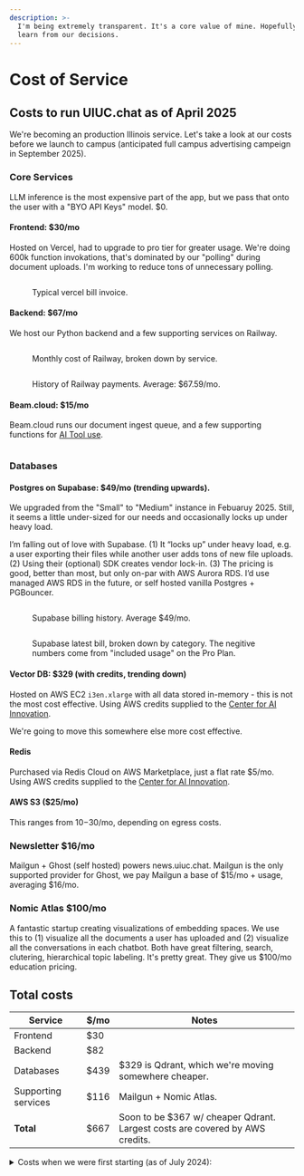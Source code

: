 ```yaml
---
description: >-
  I'm being extremely transparent. It's a core value of mine. Hopefully you can
  learn from our decisions.
---
```


# Cost of Service

## Costs to run UIUC.chat as of April 2025

We're becoming an production Illinois service. Let's take a look at our costs before we launch to campus (anticipated full campus advertising campeign in September 2025).&#x20;

### Core Services

LLM inference is the most expensive part of the app, but we pass that onto the user with a "BYO API Keys" model. $0.&#x20;

#### Frontend: $30/mo

Hosted on Vercel, had to upgrade to pro tier for greater usage. We're doing 600k function invokations, that's dominated by our "polling" during document uploads. I'm working to reduce tons of unnecessary polling.

<figure><img src="../.gitbook/assets/CleanShot 2025-04-07 at 12.29.58.png" alt=""><figcaption><p>Typical vercel bill invoice.</p></figcaption></figure>

#### Backend: $67/mo

We host our Python backend and a few supporting services on Railway.&#x20;

<figure><img src="../.gitbook/assets/CleanShot 2025-04-07 at 12.35.03.png" alt=""><figcaption><p>Monthly cost of Railway, broken down by service.</p></figcaption></figure>

<figure><img src="../.gitbook/assets/CleanShot 2025-04-07 at 12.35.43 (1).png" alt=""><figcaption><p>History of Railway payments. Average: $67.59/mo.</p></figcaption></figure>



#### Beam.cloud: $15/mo

Beam.cloud runs our document ingest queue, and a few supporting functions for [AI Tool use](../features/tool-use-in-conversation.md#tools-demo).&#x20;

<figure><img src="../.gitbook/assets/CleanShot 2025-04-07 at 13.01.06.png" alt=""><figcaption></figcaption></figure>



### Databases

#### Postgres on Supabase: $49/mo (trending upwards).

We upgraded from the "Small" to "Medium" instance in Febuaruy 2025. Still, it seems a little under-sized for our needs and occasionally locks up under heavy load.

I’m falling out of love with Supabase. (1) It “locks up” under heavy load, e.g. a user exporting their files while another user adds tons of new file uploads. (2) Using their (optional) SDK creates vendor lock-in. (3) The pricing is good, better than most, but only on-par with AWS Aurora RDS. I’d use managed AWS RDS in the future, or self hosted vanilla Postgres + PGBouncer.&#x20;

<figure><img src="../.gitbook/assets/CleanShot 2025-04-07 at 12.37.57.png" alt=""><figcaption><p>Supabase billing history. Average $49/mo.</p></figcaption></figure>

<figure><img src="../.gitbook/assets/CleanShot 2025-04-07 at 12.41.25.png" alt=""><figcaption><p>Supabase latest bill, broken down by category. The negitive numbers come from "included usage" on the Pro Plan.</p></figcaption></figure>

#### Vector DB: $329 (with credits, trending down)

Hosted on AWS EC2 `i3en.xlarge` with all data stored in-memory - this is not the most cost effective. Using AWS credits supplied to the [Center for AI Innovation](https://ai.ncsa.illinois.edu/).

We're going to move this somewhere else more cost effective.&#x20;

#### Redis

Purchased via Redis Cloud on AWS Marketplace, just a flat rate $5/mo. Using AWS credits supplied to the [Center for AI Innovation](https://ai.ncsa.illinois.edu/).

#### AWS S3 ($25/mo)

This ranges from $10-$30/mo, depending on egress costs.

### Newsletter $16/mo

Mailgun + Ghost (self hosted) powers news.uiuc.chat. Mailgun is the only supported provider for Ghost, we pay Mailgun a base of $15/mo + usage, averaging $16/mo.&#x20;

### Nomic Atlas $100/mo

A fantastic startup creating visualizations of embedding spaces. We use this to (1) visualize all the documents a user has uploaded and (2) visualize all the conversations in each chatbot. Both have great filtering, search, clutering, hierarchical topic labeling. It's pretty great. They give us $100/mo education pricing.

## Total costs

| Service             | $/mo  | Notes                                                                        |
| ------------------- | ----- | ---------------------------------------------------------------------------- |
| Frontend            | $30   |                                                                              |
| Backend             | $82   |                                                                              |
| Databases           | $439  | $329 is Qdrant, which we're moving somewhere cheaper.                        |
| Supporting services | $116  | Mailgun + Nomic Atlas.                                                       |
| **Total**           | $667  | Soon to be $367 w/ cheaper Qdrant. Largest costs are covered by AWS credits. |



<details>

<summary>Costs when we were first starting (as of July 2024): </summary>

### Language modeling

Our biggest cost by far is OpenAI, especially GPT-4. However, in most cases we pass this cost directly to the consumer with a "BYO API Keys" model. Soon we'll support "BYO `base_url`" option users can self-host or use alternative hosting providers (like Anyscale or Fireworks) to host their LLM.

### Backend

#### Railway

Railway.app hosts our Python Flask backend. You pay per second of CPU and Memory usage. Our cost is dominated by memory usage, not CPU.&#x20;

As of January 2024, our web crawling service is a separate Railway deployment. It costs $1-2/mo during idle periods for background memory usage. Too early to tell the long-term cost of web scraping, but it should be minimal. I deployed it to Railway instead of serverless functions like Lambda because the Chrome browser is too large for Vercel's serverless. It is workable on Lambda, but my Illinois AWS account is blocked from that service.

Recent average $70/mo&#x20;

<figure><img src="../.gitbook/assets/CleanShot 2024-08-07 at 21.08.43.png" alt=""><figcaption></figcaption></figure>

<figure><img src="../.gitbook/assets/CleanShot 2024-03-26 at 17.46.24.png" alt=""><figcaption><p>Railway payment history.</p></figcaption></figure>

#### Supabase

All data is stored in Supabase. It's replicated into other purpose-specific database, like Vectors in Qdrant and metadata in Redis. But Supabase is our "Source of Truth". Supabase is $25/mo for our tier.&#x20;

#### Qdrant Vector Store

Our vector embeddings for RAG are stored in Qdrant, the best of the vector databases (used by OpenAI and Azure). It's "self-hosted" on AWS. It's an EC2 instance with the most memory per dollar, `t4g.xlarge` with 16GB of RAM, and a gp3 disk with increased IOPS for faster retrieval (it really helps). The disk is 60 GiB, `12,000 IOPS` and `250 MB/s` throughput. IOPS are important, throughput is not (because it's small text files).

This is our most expensive service since high-memory EC2 instances are expensive. $100/mo for the EC2 and $50/mo for the faster storage.

<figure><img src="../.gitbook/assets/CleanShot 2024-01-30 at 11.31.34.png" alt=""><figcaption><p>AWS bill for Qdrant hosting.</p></figcaption></figure>

#### S3 document storage

S3 stores user-uploaded content that's not text, like PDFs, Word, PowerPoint, Video, etc. That way, when a user wants to click a citation to see the source document, we can show them the full source as it was given to us.

Currently this cost about $10/mo in storage + data egress fees.&#x20;

#### Beam Serverless functions&#x20;

We run highly scalable jobs, primarily document ingest, on Beam.cloud. It's [wonderfully cheap and reliable](https://x.com/KastanDay/status/1790066477372158196). Highly recommend. Steady-state average of $5/mo so far.&#x20;

<figure><img src="../.gitbook/assets/CleanShot 2024-08-07 at 21.05.32.png" alt=""><figcaption></figcaption></figure>

### Frontend

The frontend is React on Next.js, hosted on Vercel. We're still comfortably inside the free tier. If our usage increases a lot, we could pay $20/mo for everything we need.

### Services

* [Sentry.io](https://sentry.io/) for error and latency monitoring. Free tier.&#x20;
* [Posthog.com](https://posthog.com/) for usage monitoring and custom logs. Free tier... mostly.
* [Nomic](https://www.nomic.ai/) for maps of embedding spaces. Educational free tier.
  * As of August 2024 we started an Educational enterprise tier at $99/mo.
* [GitBook](https://www.gitbook.com/) for public documentation. Free tier.



## Total costs

| Category              | Cost per Month |
| --------------------- | -------------- |
| Frontend              | $0             |
| Backend               | $260           |
| Services              | $99            |
| --------------------- | -------------  |
| TOTAL                 | $359/mo        |





</details>



